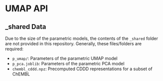 # UMAP API

## _shared Data
Due to the size of the parametric models, the contents of the `_shared` folder are not provided in this repository. 
Generally, these files/folders are required:
* `p_umap/`: Parameters of the parametric UMAP model 
* `p_pca.joblib`: Parameters of the parametric PCA model
* `chembl_cddd.npz`: Precomputed CDDD representations for a subset of ChEMBL
